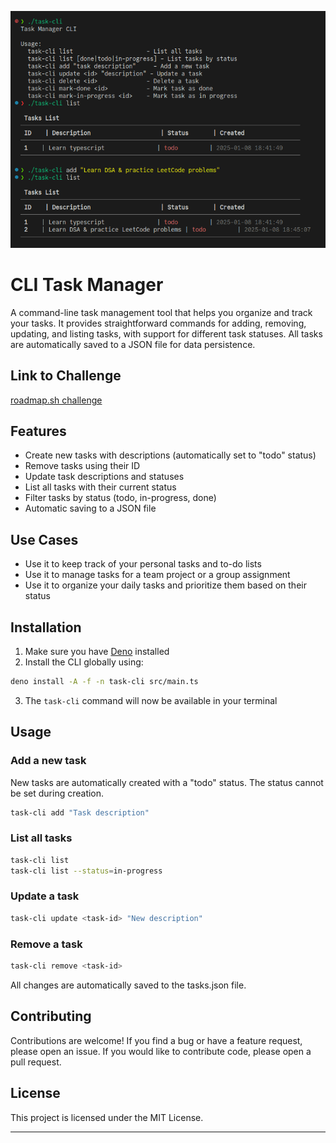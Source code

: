![](./public/task-manager.png)

# CLI Task Manager
A command-line task management tool that helps you organize and track your tasks. It provides straightforward commands for adding, removing, updating, and listing tasks, with support for different task statuses. All tasks are automatically saved to a JSON file for data persistence.

## Link to Challenge
[roadmap.sh challenge](https://roadmap.sh/projects/task-tracker)
## Features

- Create new tasks with descriptions (automatically set to "todo" status)
- Remove tasks using their ID
- Update task descriptions and statuses
- List all tasks with their current status
- Filter tasks by status (todo, in-progress, done)
- Automatic saving to a JSON file

## Use Cases

- Use it to keep track of your personal tasks and to-do lists
- Use it to manage tasks for a team project or a group assignment
- Use it to organize your daily tasks and prioritize them based on their status

## Installation

1. Make sure you have [Deno](https://deno.land/) installed
2. Install the CLI globally using:

```bash
deno install -A -f -n task-cli src/main.ts
```

3. The `task-cli` command will now be available in your terminal

## Usage

### Add a new task

New tasks are automatically created with a "todo" status. The status cannot be set during creation.

```bash
task-cli add "Task description"
```

### List all tasks

```bash
task-cli list
task-cli list --status=in-progress
```

### Update a task

```bash
task-cli update <task-id> "New description"
```

### Remove a task

```bash
task-cli remove <task-id>
```

All changes are automatically saved to the tasks.json file.

## Contributing

Contributions are welcome! If you find a bug or have a feature request, please
open an issue. If you would like to contribute code, please open a pull request.

## License

This project is licensed under the MIT License.

---
